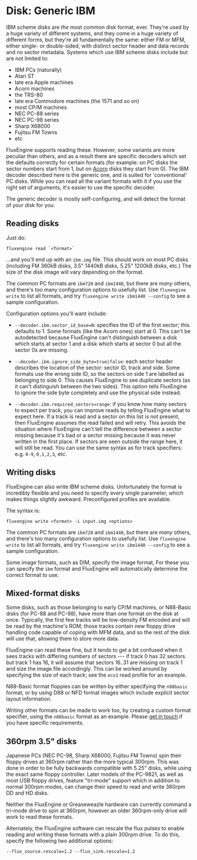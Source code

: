 Disk: Generic IBM
=================

IBM scheme disks are _the_ most common disk format, ever. They're used by a
huge variety of different systems, and they come in a huge variety of different
forms, but they're all fundamentally the same: either FM or MFM, either single-
or double-sided, with distinct sector header and data records and no sector
metadata. Systems which use IBM scheme disks include but are not limited to:

  - IBM PCs (naturally)
  - Atari ST
  - late era Apple machines
  - Acorn machines
  - the TRS-80
  - late era Commodore machines (the 1571 and so on)
  - most CP/M machines
  - NEC PC-88 series
  - NEC PC-98 series
  - Sharp X68000
  - Fujitsu FM Towns
  - etc

FluxEngine supports reading these. However, some variants are more peculiar
than others, and as a result there are specific decoders which set the defaults
correctly for certain formats (for example: on PC disks the sector numbers
start from 1, but on [Acorn](disk-acorndfs.md) disks they start from 0). The
IBM decoder described here is the generic one, and is suited for 'conventional'
PC disks. While you can read all the variant formats with it if you use the
right set of arguments, it's easier to use the specific decoder.

The generic decoder is mostly self-configuring, and will detect the format of
your disk for you.


Reading disks
-------------

Just do:

    fluxengine read `<format>`

...and you'll end up with an `ibm.img` file. This should work on most PC disks
(including FM 360kB disks, 3.5" 1440kB disks, 5.25" 1200kB disks, etc.) The size
of the disk image will vary depending on the format.

The common PC formats are `ibm720` and `ibm1440`, but there are _many_ others,
and there's too many configuration options to usefully list. Use `fluxengine
write` to list all formats, and try `fluxengine write ibm1440 --config` to see
a sample configuration.

Configuration options you'll want include:

  - `--decoder.ibm.sector_id_base=N`: specifies the ID of the first sector;
	this defaults to 1. Some formats (like the Acorn ones) start at 0. This
	can't be autodetected because FluxEngine can't distinguish between a disk
	which starts at sector 1 and a disk which starts at sector 0 but all the
	sector 0s are missing.

  - `--decoder.ibm.ignore_side_byte=true|false`: each sector header describes
	the location of the sector: sector ID, track and side. Some formats use the
	wrong side ID, so the sectors on side 1 are labelled as belonging to side
	0. This causes FluxEngine to see duplicate sectors (as it can't distinguish
	between the two sides). This option tells FluxEngine to ignore the side
	byte completely and use the physical side instead.

  - `--decoder.ibm.required_sectors=range`: if you know how many sectors to
	expect per track, you can improve reads by telling FluxEngine what to
	expect here. If a track is read and a sector on this list is _not_ present,
	then FluxEngine assumes the read failed and will retry. This avoids the
	situation where FluxEngine can't tell the difference between a sector
	missing because it's bad or a sector missing because it was never written
	in the first place. If sectors are seen outside the range here, it will
	still be read. You can use the same syntax as for track specifiers: e.g.
	`0-9`, `0,1,2,3`, etc.


Writing disks
-------------

FluxEngine can also write IBM scheme disks. Unfortunately the format is
incredibly flexible and you need to specify every single parameter, which
makes things slightly awkward. Preconfigured profiles are available.

The syntax is:

    fluxengine write <format> -i input.img <options>

The common PC formats are `ibm720` and `ibm1440`, but there are _many_ others,
and there's too many configuration options to usefully list. Use `fluxengine
write` to list all formats, and try `fluxengine write ibm1440 --config` to see
a sample configuration.

Some image formats, such as DIM, specify the image format, For these you can
specify the `ibm` format and FluxEngine will automatically determine the
correct format to use.

Mixed-format disks
------------------

Some disks, such as those belonging to early CP/M machines, or N88-Basic disks
(for PC-88 and PC-98), have more than one format on the disk at once. Typically,
the first few tracks will be low-density FM encoded and will be read by the
machine's ROM; those tracks contain new floppy drive handling code capable of
coping with MFM data, and so the rest of the disk will use that, allowing them
to store more data.

FluxEngine can read these fine, but it tends to get a bit confused when it sees
tracks with differing numbers of sectors --- if track 0 has 32 sectors but
track 1 has 16, it will assume that sectors 16..31 are missing on track 1 and
size the image file accordingly. This can be worked around by specifying the
size of each track; see the `eco1` read profile for an example.

N88-Basic format floppies can be written by either specifying the `n88basic`
format, or by using D88 or NFD format images which include explicit sector
layout information.

Writing other formats can be made to work too, by creating a custom format
specifier, using the `n88basic` format as an example.
Please [get in touch](https://github.com/davidgiven/fluxengine/issues/new) if
you have specific requirements.

360rpm 3.5" disks
-----------------

Japanese PCs (NEC PC-98, Sharp X68000, Fujitsu FM Towns) spin their floppy
drives at 360rpm rather than the more typical 300rpm. This was done in order
to be fully backwards compatible with 5.25" disks, while using the exact
same floppy controller. Later models of the PC-9821, as well as most USB floppy
drives, feature "tri-mode" support which in addition to normal 300rpm modes,
can change their speed to read and write 360rpm DD and HD disks.

Neither the FluxEngine or Greaseweazle hardware can currently command a
tri-mode drive to spin at 360rpm, however an older 360rpm-only drive will work
to read these formats.

Alternately, the FluxEngine software can rescale the flux pulses to enable
reading and writing these formats with a plain 300rpm drive. To do this,
specify the following two additional options:

    --flux_source.rescale=1.2 --flux_sink.rescale=1.2
